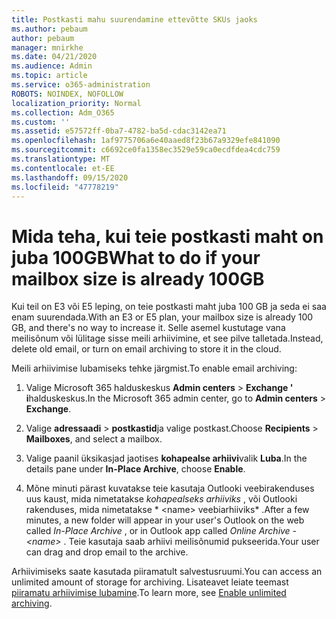 ```yaml
---
title: Postkasti mahu suurendamine ettevõtte SKUs jaoks
ms.author: pebaum
author: pebaum
manager: mnirkhe
ms.date: 04/21/2020
ms.audience: Admin
ms.topic: article
ms.service: o365-administration
ROBOTS: NOINDEX, NOFOLLOW
localization_priority: Normal
ms.collection: Adm_O365
ms.custom: ''
ms.assetid: e57572ff-0ba7-4782-ba5d-cdac3142ea71
ms.openlocfilehash: 1af9775706a6e40aaed8f23b67a9329efe841090
ms.sourcegitcommit: c6692ce0fa1358ec3529e59ca0ecdfdea4cdc759
ms.translationtype: MT
ms.contentlocale: et-EE
ms.lasthandoff: 09/15/2020
ms.locfileid: "47778219"
---
```

# <a name="what-to-do-if-your-mailbox-size-is-already-100gb"></a><span data-ttu-id="1fe98-102">Mida teha, kui teie postkasti maht on juba 100GB</span><span class="sxs-lookup"><span data-stu-id="1fe98-102">What to do if your mailbox size is already 100GB</span></span>

<span data-ttu-id="1fe98-103">Kui teil on E3 või E5 leping, on teie postkasti maht juba 100 GB ja seda ei saa enam suurendada.</span><span class="sxs-lookup"><span data-stu-id="1fe98-103">With an E3 or E5 plan, your mailbox size is already 100 GB, and there's no way to increase it.</span></span> <span data-ttu-id="1fe98-104">Selle asemel kustutage vana meilisõnum või lülitage sisse meili arhiivimine, et see pilve talletada.</span><span class="sxs-lookup"><span data-stu-id="1fe98-104">Instead, delete old email, or turn on email archiving to store it in the cloud.</span></span> 
  
<span data-ttu-id="1fe98-105">Meili arhiivimise lubamiseks tehke järgmist.</span><span class="sxs-lookup"><span data-stu-id="1fe98-105">To enable email archiving:</span></span>
  
1. <span data-ttu-id="1fe98-106">Valige Microsoft 365 halduskeskus **Admin centers** \> **Exchange ' i**halduskeskus.</span><span class="sxs-lookup"><span data-stu-id="1fe98-106">In the Microsoft 365 admin center, go to **Admin centers** \> **Exchange**.</span></span> 
    
2. <span data-ttu-id="1fe98-107">Valige **adressaadi** \> **postkastid**ja valige postkast.</span><span class="sxs-lookup"><span data-stu-id="1fe98-107">Choose **Recipients** \> **Mailboxes**, and select a mailbox.</span></span> 
    
3. <span data-ttu-id="1fe98-108">Valige paanil üksikasjad jaotises **kohapealse arhiivi**valik **Luba**.</span><span class="sxs-lookup"><span data-stu-id="1fe98-108">In the details pane under **In-Place Archive**, choose **Enable**.</span></span> 
    
4. <span data-ttu-id="1fe98-109">Mõne minuti pärast kuvatakse teie kasutaja Outlooki veebirakenduses uus kaust, mida nimetatakse *kohapealseks arhiiviks* , või Outlooki rakenduses, mida nimetatakse \* \<name\> veebiarhiiviks\* .</span><span class="sxs-lookup"><span data-stu-id="1fe98-109">After a few minutes, a new folder will appear in your user's Outlook on the web called  *In-Place Archive*  , or in Outlook app called  *Online Archive - \<name\>*  .</span></span> <span data-ttu-id="1fe98-110">Teie kasutaja saab arhiivi meilisõnumid pukseerida.</span><span class="sxs-lookup"><span data-stu-id="1fe98-110">Your user can drag and drop email to the archive.</span></span> 
    
<span data-ttu-id="1fe98-111">Arhiivimiseks saate kasutada piiramatult salvestusruumi.</span><span class="sxs-lookup"><span data-stu-id="1fe98-111">You can access an unlimited amount of storage for archiving.</span></span> <span data-ttu-id="1fe98-112">Lisateavet leiate teemast [piiramatu arhiivimise lubamine](https://docs.microsoft.com/microsoft-365/compliance/enable-unlimited-archiving).</span><span class="sxs-lookup"><span data-stu-id="1fe98-112">To learn more, see [Enable unlimited archiving](https://docs.microsoft.com/microsoft-365/compliance/enable-unlimited-archiving).</span></span>
  

